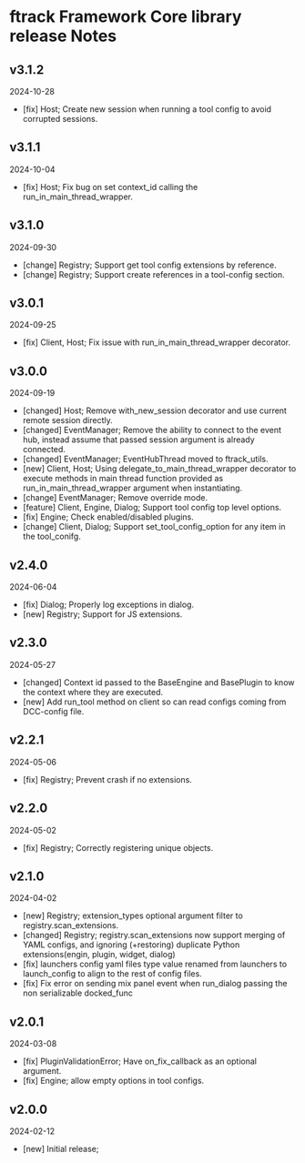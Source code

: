 # ftrack Framework Core library release Notes


## v3.1.2
2024-10-28

* [fix] Host; Create new session when running a tool config to avoid corrupted sessions.


## v3.1.1
2024-10-04

* [fix] Host; Fix bug on set context_id calling the run_in_main_thread_wrapper.


## v3.1.0
2024-09-30

* [change] Registry; Support get tool config extensions by reference.
* [change] Registry; Support create references in a tool-config section.


## v3.0.1
2024-09-25

* [fix] Client, Host; Fix issue with run_in_main_thread_wrapper decorator.


## v3.0.0
2024-09-19

* [changed] Host; Remove with_new_session decorator and use current remote session directly.
* [changed] EventManager; Remove the ability to connect to the event hub, instead assume that passed session argument is already connected.
* [changed] EventManager; EventHubThread moved to ftrack_utils.
* [new] Client, Host; Using delegate_to_main_thread_wrapper decorator to execute methods in main thread function provided as run_in_main_thread_wrapper argument when instantiating.
* [change] EventManager; Remove override mode.
* [feature] Client, Engine, Dialog; Support tool config top level options.
* [fix] Engine; Check enabled/disabled plugins.
* [change] Client, Dialog; Support set_tool_config_option for any item in the tool_conifg.


## v2.4.0
2024-06-04

* [fix] Dialog; Properly log exceptions in dialog.
* [new] Registry; Support for JS extensions.


## v2.3.0
2024-05-27

* [changed] Context id passed to the BaseEngine and BasePlugin to know the context where they are executed.
* [new] Add run_tool method on client so can read configs coming from DCC-config file.


## v2.2.1
2024-05-06

* [fix] Registry; Prevent crash if no extensions.


## v2.2.0
2024-05-02

* [fix] Registry; Correctly registering unique objects.


## v2.1.0
2024-04-02

* [new] Registry; extension_types optional argument filter to registry.scan_extensions. 
* [changed] Registry; registry.scan_extensions now support merging of YAML configs, and ignoring (+restoring) duplicate Python extensions(engin, plugin, widget, dialog)
* [fix] launchers config yaml files type value renamed from launchers to launch_config to align to the rest of config files.
* [fix] Fix error on sending mix panel event when run_dialog passing the non serializable docked_func


## v2.0.1
2024-03-08

* [fix] PluginValidationError; Have on_fix_callback as an optional argument.
* [fix] Engine; allow empty options in tool configs.


## v2.0.0
2024-02-12

* [new] Initial release;
